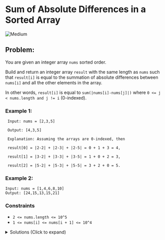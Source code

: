 # Sum of Absolute Differences in a Sorted Array

![Medium](https://img.shields.io/badge/medium-ef6c00?style=for-the-badge&logoColor=white)

## Problem:

You are given an integer array `nums` sorted order.

Build and return an integer array `result` with the same length as `nums` such that `result[i]` is equal to the summation of absolute differences between `nums[i]` and all the other elements in the array.

In other words, `result[i]` is equal to `sum(|nums[i]-nums[j]|)` where `0 <= j < nums.length and j != i` (0-indexed).

### Example 1:

```
 Input: nums = [2,3,5]

 Output: [4,3,5]

 Explanation: Assuming the arrays are 0-indexed, then

 result[0] = |2-2| + |2-3| + |2-5| = 0 + 1 + 3 = 4,

 result[1] = |3-2| + |3-3| + |3-5| = 1 + 0 + 2 = 3,

 result[2] = |5-2| + |5-3| + |5-5| = 3 + 2 + 0 = 5.
```

### Example 2:

```
Input: nums = [1,4,6,8,10]
Output: [24,15,13,15,21]
```

### Constraints

- `2 <= nums.length <= 10^5`
- `1 <= nums[i] <= nums[i + 1] <= 10^4`

<details>
  <summary>Solutions (Click to expand)</summary>

### Explanation

For every `nums[i]` of nums, the **summation of absolute differences** can be found using by adding together all the abs value of `nums[i]` and every number in the array where `n` is the size of `nums`

```
|nums[i] - nums[0]| + |nums[i] - nums[1]| + ... + |nums[i] - nums[n - 1]|
```

This can be simplified by taking the summation all of the numbers before `nums[i]`, subtract the result by the product of the count of numbers before `nums[i]` by `nums[i]`, this can just be `i * nums[i]`, and adding it with the summation of all of the other the numbers to the end `nums[n-1]` with subtracting the result by the product of the count of numbers from `nums[i]` to the end and multiplying with `nums[i]`, this can be `(n - i) * nums[i]`.

note: we can include `nums[i]` in our right sum since it will be canceled out by `(n - i) * nums[i]`

```
i * nums[i] - (nums[0] + nums[1] + ... + nums[i - 1]) + (nums[i + 1] + nums[n - 1]) - (n - i) * nums[i]
```

This can be further simplified to

```
(i * nums[i] - leftSum) + (rightSum - (n - 1) * nums[i])
```

Instead of recalculating the sum of both sides for every `nums[i]` find the sum of all numbers using one full pass and as we iterate through `nums[i]` subtract `nums[i]` from `rightSum` and adding it to `leftSum` before calculating the **summation of absolute differences** of `nums[i + 1]`

As a bonus we can solve the problem with O(1) space by mutating the `nums` and returning it instead of creating a new array. This can be done by saving the current value of `nums[i]` to a variable before finding its summation of absolute differences, change `nums[i]` to the new summation, and adding/subtracting the saved value to the leftSum and rightSum before moving on to `nums[i + 1]`

- [JavaScript](./sum-of-absolute-differences-in-a-sorted-array.js)
- [TypeScript](./sum-of-absolute-differences-in-a-sorted-array.ts)
- [Java](./sum-of-absolute-differences-in-a-sorted-array.java)
- [Go](./sum-of-absolute-differences-in-a-sorted-array.go)
</details>
